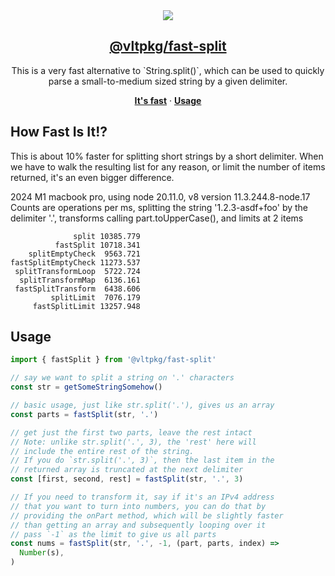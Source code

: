 <section align="center">
    <a href="https://www.vlt.sh">
        <img src="https://github.com/user-attachments/assets/0181afb7-0e03-41e6-b85c-2b5095b5d263" />
        <h1 align="center">
            <strong>@vltpkg/fast-split</strong>
        </h1>
    </a>
</section>

<p align="center">
    This is a very fast alternative to `String.split()`, which can be
    used to quickly parse a small-to-medium sized string by a given
    delimiter.
</p>

<p align="center">
    <a href="#how-fast-is-it"><strong>It's fast</strong></a>
    ·
    <a href="#usage"><strong>Usage</strong></a>
</p>

## How Fast Is It!?

This is about 10% faster for splitting short strings by a short delimiter.
When we have to walk the resulting list for any reason, or limit the number
of items returned, it's an even bigger difference.

2024 M1 macbook pro, using node 20.11.0, v8 version 11.3.244.8-node.17
Counts are operations per ms, splitting the string '1.2.3-asdf+foo' by the
delimiter '.', transforms calling part.toUpperCase(), and limits at 2 items

```
              split 10385.779
          fastSplit 10718.341
    splitEmptyCheck  9563.721
fastSplitEmptyCheck 11273.537
 splitTransformLoop  5722.724
  splitTransformMap  6136.161
 fastSplitTransform  6438.606
         splitLimit  7076.179
     fastSplitLimit 13257.948
```

## Usage

```js
import { fastSplit } from '@vltpkg/fast-split'

// say we want to split a string on '.' characters
const str = getSomeStringSomehow()

// basic usage, just like str.split('.'), gives us an array
const parts = fastSplit(str, '.')

// get just the first two parts, leave the rest intact
// Note: unlike str.split('.', 3), the 'rest' here will
// include the entire rest of the string.
// If you do `str.split('.', 3)`, then the last item in the
// returned array is truncated at the next delimiter
const [first, second, rest] = fastSplit(str, '.', 3)

// If you need to transform it, say if it's an IPv4 address
// that you want to turn into numbers, you can do that by
// providing the onPart method, which will be slightly faster
// than getting an array and subsequently looping over it
// pass `-1` as the limit to give us all parts
const nums = fastSplit(str, '.', -1, (part, parts, index) =>
  Number(s),
)
```
